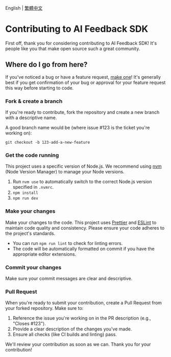 English | [繁體中文](./CONTRIBUTING.zh-TW.md)

# Contributing to AI Feedback SDK

First off, thank you for considering contributing to AI Feedback SDK! It's people like you that make open source such a great community.

## Where do I go from here?

If you've noticed a bug or have a feature request, [make one](https://github.com/your-username/aifeedback-sdk/issues/new)! It's generally best if you get confirmation of your bug or approval for your feature request this way before starting to code.

### Fork & create a branch

If you're ready to contribute, fork the repository and create a new branch with a descriptive name.

A good branch name would be (where issue #123 is the ticket you're working on):

```
git checkout -b 123-add-a-new-feature
```

### Get the code running

This project uses a specific version of Node.js. We recommend using [nvm](https://github.com/nvm-sh/nvm) (Node Version Manager) to manage your Node versions.

1.  Run `nvm use` to automatically switch to the correct Node.js version specified in `.nvmrc`.
2.  `npm install`
3.  `npm run dev`

### Make your changes

Make your changes to the code. This project uses [Prettier](https://prettier.io/) and [ESLint](https://eslint.org/) to maintain code quality and consistency. Please ensure your code adheres to the project's standards.

- You can run `npm run lint` to check for linting errors.
- The code will be automatically formatted on commit if you have the appropriate editor extensions.

### Commit your changes

Make sure your commit messages are clear and descriptive.

### Pull Request

When you're ready to submit your contribution, create a Pull Request from your forked repository. Make sure to:

1.  Reference the issue you're working on in the PR description (e.g., "Closes #123").
2.  Provide a clear description of the changes you've made.
3.  Ensure all checks (like CI builds and linting) pass.

We'll review your contribution as soon as we can. Thank you for your contribution! 